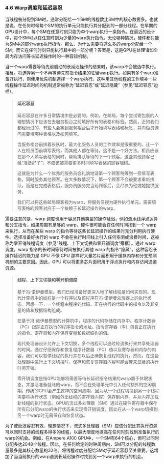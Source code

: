 ### 4.6 Warp调度和延迟容忍

当线程被分配到SM时，通常分配给一个SM的线程数比SM中的核心数要多。也就是说，在任何时候每个SM的执行单元只能执行其分配到的一部分线程。在早期的GPU设计中，每个SM在任意时刻只能为单个warp执行一条指令。在最近的设计中，每个SM可以在任意时刻为少量的warp执行指令。无论哪种情况，硬件都只能为SM中的部分warp执行指令。那么，为什么需要将这么多的warp分配给一个SM，而它在任何时刻只能执行其中的一部分呢？答案是，这是GPU在处理诸如全局内存访问等长延迟操作时的一种容错机制。

当一个warp需要等待先前启动的长延迟操作的结果时，该warp不会被选中执行。相反，将选择另一个不再等待先前指令结果的驻留warp执行。如果有多个warp准备好执行，则使用优先机制选择一个warp执行。这种用其他线程的工作填补一些线程操作延迟时间的机制通常被称为“延迟容忍”或“延迟隐藏”（参见“延迟容忍”边栏）。

> #### 延迟容忍
>
> 延迟容忍在许多日常情境中是必要的。例如，在邮局，每个尝试寄包裹的人理想情况下应该在去服务柜台之前填好所有的表格和标签。然而，正如我们都经历过的，有些人会等到服务柜台后才开始填写表格和标签，并向柜员询问需要填哪种表格以及如何填写。
>
> 当服务柜台前排着长队时，最大化服务人员的工作效率是很重要的。让一个人在柜员面前填写表格，而其他人都在等待，这不是一个好方法。柜员应该在那个人填写表格的同时，帮助排队等待的下一个顾客。这些其他顾客已经“准备好了”，不应该被需要更多时间填写表格的顾客阻碍。
>
> 这就是为什么一个优秀的服务员会礼貌地请第一个顾客稍等到一旁填写表格，同时服务其他顾客。在大多数情况下，第一个顾客不会被要求重新排队，而是在完成表格后，服务员服务完当前顾客后，会尽快为他或她提供服务。
>
> 我们可以将这些邮局顾客视为warp，将服务员视为硬件执行单元。需要填写表格的顾客对应于一个依赖于长延迟操作的warp。

需要注意的是，warp 调度也用于容忍其他类型的操作延迟，例如流水线浮点运算和分支指令。如果周围有足够的 warp，硬件很可能会在任何时间找到一个 warp 来执行，从而在某些 warp 的指令等待这些长延迟操作的结果时充分利用执行硬件。选择准备好执行的 warp 不会在执行时间线上引入任何空闲或浪费时间，这被称为零开销线程调度（参见“线程、上下文切换和零开销调度”旁框）。通过 warp 调度，warp 指令的长时间等待时间被执行其他 warp 的指令“隐藏”。这种容忍长操作延迟的能力是 GPU 不像 CPU 那样将大量芯片面积用于缓存内存和分支预测机制的主要原因。因此，GPU 可以将更多芯片面积用于浮点执行和内存访问通道资源。

> #### 线程、上下文切换和零开销调度
>
> 基于冯·诺伊曼模型，我们已经准备好更深入地了解线程是如何实现的。现代计算机中的线程是一个程序以及该程序在冯·诺伊曼处理器上的执行状态。回想一下，一个线程由程序的代码、正在执行的代码中的指令以及其变量的值和数据结构组成。
>
> 在基于冯·诺伊曼模型的计算机中，程序的代码存储在内存中。程序计数器（PC）跟踪正在执行的程序指令的地址。指令寄存器（IR）包含正在执行的指令。寄存器和内存保存变量和数据结构的值。
>
> 现代处理器设计允许上下文切换，多个线程可以通过轮流执行来共享处理器的时间。通过仔细保存和恢复程序计数器（PC）值以及寄存器和内存的内容，我们可以暂停线程的执行并在以后正确恢复线程的执行。然而，在这些处理器中进行上下文切换时，保存和恢复寄存器内容可能会带来显著的执行时间开销。
>
> 零开销调度是指GPU能够将需要等待长延迟指令结果的warp置于休眠状态，并激活准备就绪的warp，而不会在处理单元中引入任何额外的空闲周期。传统的CPU会产生这样的空闲周期，因为从一个线程切换到另一个线程需要将执行状态（例如外出线程的寄存器内容）保存到内存，并从内存加载新线程的执行状态。GPU的流式多处理器（SM）通过在硬件寄存器中保存所有已分配warp的执行状态来实现零开销调度，因此在从一个warp切换到另一个warp时无需保存和恢复状态。

为了使延迟容忍有效，理想情况下，流式多处理器（SM）应该分配比其执行资源可以同时支持的线程多得多的线程，以最大限度地提高在任何时刻找到准备执行的warp的机会。例如，在Ampere A100 GPU中，一个SM有64个核心，但可以同时分配多达2048个线程。因此，在任何给定的时钟周期内，SM可以分配的线程数量最多是其核心数量的32倍。将线程过度分配给SM对于延迟容忍至关重要。这增加了当当前执行的warp遇到长延迟操作时找到另一个warp来执行的机会。